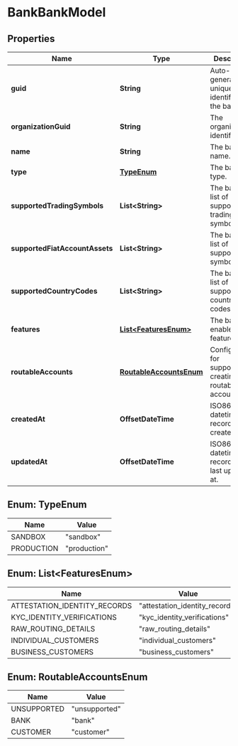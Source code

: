 

# BankBankModel


## Properties

| Name | Type | Description | Notes |
|------------ | ------------- | ------------- | -------------|
|**guid** | **String** | Auto-generated unique identifier for the bank. |  |
|**organizationGuid** | **String** | The organization&#39;s identifier. |  |
|**name** | **String** | The bank&#39;s name. |  |
|**type** | [**TypeEnum**](#TypeEnum) | The bank&#39;s type. |  |
|**supportedTradingSymbols** | **List&lt;String&gt;** | The bank&#39;s list of supported trading symbols. |  [optional] |
|**supportedFiatAccountAssets** | **List&lt;String&gt;** | The bank&#39;s list of supported fiat symbols. |  [optional] |
|**supportedCountryCodes** | **List&lt;String&gt;** | The bank&#39;s list of supported country codes. |  [optional] |
|**features** | [**List&lt;FeaturesEnum&gt;**](#List&lt;FeaturesEnum&gt;) | The bank&#39;s enabled features. |  |
|**routableAccounts** | [**RoutableAccountsEnum**](#RoutableAccountsEnum) | Configuration for supporting creating routable bank accounts. |  [optional] |
|**createdAt** | **OffsetDateTime** | ISO8601 datetime the record was created at. |  |
|**updatedAt** | **OffsetDateTime** | ISO8601 datetime the record was last updated at. |  [optional] |



## Enum: TypeEnum

| Name | Value |
|---- | -----|
| SANDBOX | &quot;sandbox&quot; |
| PRODUCTION | &quot;production&quot; |



## Enum: List&lt;FeaturesEnum&gt;

| Name | Value |
|---- | -----|
| ATTESTATION_IDENTITY_RECORDS | &quot;attestation_identity_records&quot; |
| KYC_IDENTITY_VERIFICATIONS | &quot;kyc_identity_verifications&quot; |
| RAW_ROUTING_DETAILS | &quot;raw_routing_details&quot; |
| INDIVIDUAL_CUSTOMERS | &quot;individual_customers&quot; |
| BUSINESS_CUSTOMERS | &quot;business_customers&quot; |



## Enum: RoutableAccountsEnum

| Name | Value |
|---- | -----|
| UNSUPPORTED | &quot;unsupported&quot; |
| BANK | &quot;bank&quot; |
| CUSTOMER | &quot;customer&quot; |



